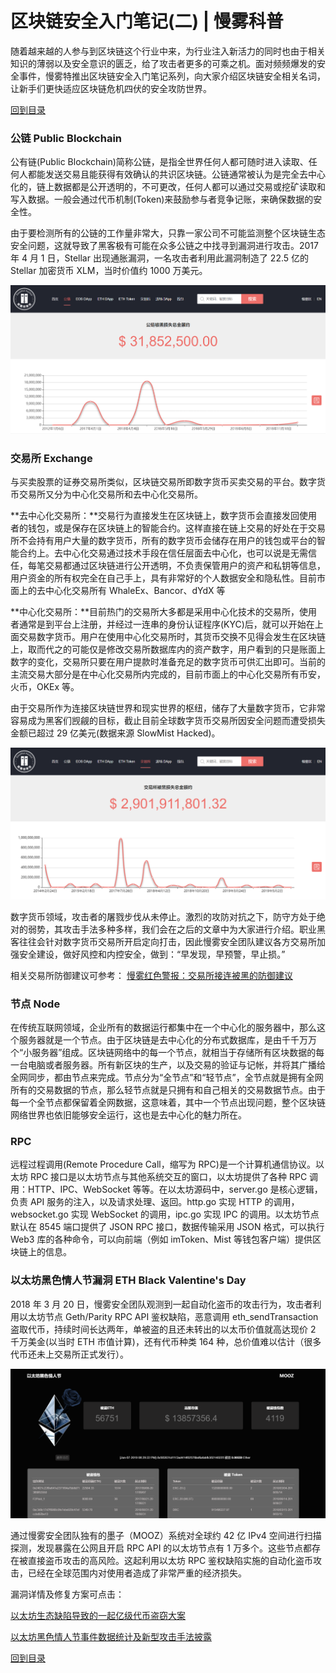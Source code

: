 # 区块链安全入门笔记(二) | 慢雾科普

随着越来越的人参与到区块链这个行业中来，为行业注入新活力的同时也由于相关知识的薄弱以及安全意识的匮乏，给了攻击者更多的可乘之机。面对频频爆发的安全事件，慢雾特推出区块链安全入门笔记系列，向大家介绍区块链安全相关名词，让新手们更快适应区块链危机四伏的安全攻防世界。

[回到目录](./README.md)

### 公链 Public Blockchain

公有链(Public Blockchain)简称公链，是指全世界任何人都可随时进入读取、任何人都能发送交易且能获得有效确认的共识区块链。公链通常被认为是完全去中心化的，链上数据都是公开透明的，不可更改，任何人都可以通过交易或挖矿读取和写入数据。一般会通过代币机制(Token)来鼓励参与者竞争记账，来确保数据的安全性。

由于要检测所有的公链的工作量非常大，只靠一家公司不可能监测整个区块链生态安全问题，这就导致了黑客极有可能在众多公链之中找寻到漏洞进行攻击。2017 年 4 月 1 日，Stellar 出现通胀漏洞，一名攻击者利用此漏洞制造了 22.5 亿的 Stellar 加密货币 XLM，当时价值约 1000 万美元。

![image](./3.png)


### 交易所 Exchange

与买卖股票的证券交易所类似，区块链交易所即数字货币买卖交易的平台。数字货币交易所又分为中心化交易所和去中心化交易所。

**去中心化交易所：**交易行为直接发生在区块链上，数字货币会直接发回使用者的钱包，或是保存在区块链上的智能合约。这样直接在链上交易的好处在于交易所不会持有用户大量的数字货币，所有的数字货币会储存在用户的钱包或平台的智能合约上。去中心化交易通过技术手段在信任层面去中心化，也可以说是无需信任，每笔交易都通过区块链进行公开透明，不负责保管用户的资产和私钥等信息，用户资金的所有权完全在自己手上，具有非常好的个人数据安全和隐私性。目前市面上的去中心化交易所有 WhaleEx、Bancor、dYdX 等

**中心化交易所：**目前热门的交易所大多都是采用中心化技术的交易所，使用者通常是到平台上注册，并经过一连串的身份认证程序(KYC)后，就可以开始在上面交易数字货币。用户在使用中心化交易所时，其货币交换不见得会发生在区块链上，取而代之的可能仅是修改交易所数据库内的资产数字，用户看到的只是账面上数字的变化，交易所只要在用户提款时准备充足的数字货币可供汇出即可。当前的主流交易大部分是在中心化交易所内完成的，目前市面上的中心化交易所有币安，火币，OKEx 等。
 
由于交易所作为连接区块链世界和现实世界的枢纽，储存了大量数字货币，它非常容易成为黑客们觊觎的目标，截止目前全球数字货币交易所因安全问题而遭受损失金额已超过 29 亿美元(数据来源 SlowMist Hacked)。

![image](./4.png)

数字货币领域，攻击者的屠戮步伐从未停止。激烈的攻防对抗之下，防守方处于绝对的弱势，其攻击手法多种多样，我们会在之后的文章中为大家进行介绍。职业黑客往往会针对数字货币交易所开启定向打击，因此慢雾安全团队建议各方交易所加强安全建设，做好风控和内控安全，做到：“早发现，早预警，早止损。”

相关交易所防御建议可参考：
[慢雾红色警报：交易所接连被黑的防御建议](https://mp.weixin.qq.com/s/oZDEMyO5JkXNEeJ6PucLMA)


### 节点 Node

在传统互联网领域，企业所有的数据运行都集中在一个中心化的服务器中，那么这个服务器就是一个节点。由于区块链是去中心化的分布式数据库，是由千千万万个“小服务器”组成。区块链网络中的每一个节点，就相当于存储所有区块数据的每一台电脑或者服务器。所有新区块的生产，以及交易的验证与记帐，并将其广播给全网同步，都由节点来完成。节点分为“全节点”和“轻节点”，全节点就是拥有全网所有的交易数据的节点，那么轻节点就是只拥有和自己相关的交易数据节点。由于每一个全节点都保留着全网数据，这意味着，其中一个节点出现问题，整个区块链网络世界也依旧能够安全运行，这也是去中心化的魅力所在。


### RPC


远程过程调用(Remote Procedure Call，缩写为 RPC)是一个计算机通信协议。以太坊 RPC 接口是以太坊节点与其他系统交互的窗口，以太坊提供了各种 RPC 调用：HTTP、IPC、WebSocket 等等。在以太坊源码中，server.go 是核心逻辑，负责 API 服务的注入，以及请求处理、返回。http.go 实现 HTTP 的调用，websocket.go 实现 WebSocket 的调用，ipc.go 实现 IPC 的调用。以太坊节点默认在 8545 端口提供了 JSON RPC 接口，数据传输采用 JSON 格式，可以执行 Web3 库的各种命令，可以向前端（例如 imToken、Mist 等钱包客户端）提供区块链上的信息。


### 以太坊黑色情人节漏洞 ETH Black Valentine's Day


2018 年 3 月 20 日，慢雾安全团队观测到一起自动化盗币的攻击行为，攻击者利用以太坊节点 Geth/Parity RPC API 鉴权缺陷，恶意调用 eth_sendTransaction 盗取代币，持续时间长达两年，单被盗的且还未转出的以太币价值就高达现价 2 千万美金(以当时 ETH 市值计算)，还有代币种类 164 种，总价值难以估计（很多代币还未上交易所正式发行）。

![image](./5.png)

通过慢雾安全团队独有的墨子（MOOZ）系统对全球约 42 亿 IPv4 空间进行扫描探测，发现暴露在公网且开启 RPC API 的以太坊节点有 1 万多个。这些节点都存在被直接盗币攻击的高风险。这起利用以太坊 RPC 鉴权缺陷实施的自动化盗币攻击，已经在全球范围内对使用者造成了非常严重的经济损失。


漏洞详情及修复方案可点击：

[以太坊生态缺陷导致的一起亿级代币盗窃大案](https://mp.weixin.qq.com/s/Kk2lsoQ1679Gda56Ec-zJg)

[以太坊黑色情人节事件数据统计及新型攻击手法披露](https://mp.weixin.qq.com/s/JrsiT3t9x-4L9i3j1Ps5_A)

[回到目录](./README.md)